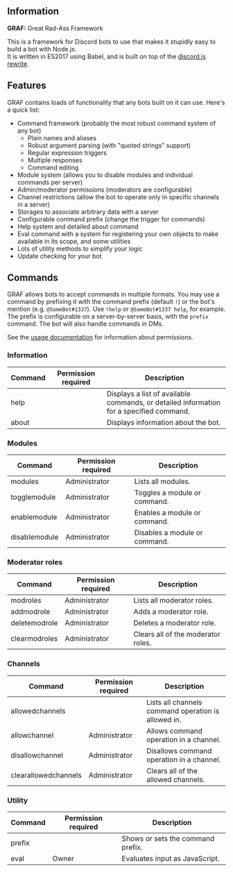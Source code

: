 ## Information
**GRAF:** Great Rad-Ass Framework

This is a framework for Discord bots to use that makes it stupidly easy to build a bot with Node.js.  
It is written in ES2017 using Babel, and is built on top of the [discord.js rewrite](https://github.com/hydrabolt/discord.js/tree/indev-rewrite).

## Features
GRAF contains loads of functionality that any bots built on it can use.
Here's a quick list:
- Command framework (probably the most robust command system of any bot)
	* Plain names and aliases
	* Robust argument parsing (with "quoted strings" support)
	* Regular expression triggers
	* Multiple responses
	* Command editing
- Module system (allows you to disable modules and individual commands per server)
- Admin/moderator permissions (moderators are configurable)
- Channel restrictions (allow the bot to operate only in specific channels in a server)
- Storages to associate arbitrary data with a server
- Configurable command prefix (change the trigger for commands)
- Help system and detailed about command
- Eval command with a system for registering your own objects to make available in its scope, and some utilities
- Lots of utility methods to simplify your logic
- Update checking for your bot

## Commands
GRAF allows bots to accept commands in multiple formats.
You may use a command by prefixing it with the command prefix (default `!`) or the bot's mention (e.g. `@SomeBot#1337`).
Use `!help` or `@SomeBot#1337 help`, for example.
The prefix is configurable on a server-by-server basis, with the `prefix` command.
The bot will also handle commands in DMs.

See the [usage documentation](./usage.html#permissions) for information about permissions.

### Information
| Command          | Permission required | Description                                                                                         |
|------------------|---------------------|-----------------------------------------------------------------------------------------------------|
| help             |                     | Displays a list of available commands, or detailed information for a specified command.             |
| about            |                     | Displays information about the bot.                                                                 |

### Modules
| Command          | Permission required | Description                                                                                         |
|------------------|---------------------|-----------------------------------------------------------------------------------------------------|
| modules          | Administrator       | Lists all modules.                                                                                  |
| togglemodule     | Administrator       | Toggles a module or command.                                                                        |
| enablemodule     | Administrator       | Enables a module or command.                                                                        |
| disablemodule    | Administrator       | Disables a module or command.                                                                       |

### Moderator roles
| Command          | Permission required | Description                                                                                         |
|------------------|---------------------|-----------------------------------------------------------------------------------------------------|
| modroles         | Administrator       | Lists all moderator roles.                                                                          |
| addmodrole       | Administrator       | Adds a moderator role.                                                                              |
| deletemodrole    | Administrator       | Deletes a moderator role.                                                                           |
| clearmodroles    | Administrator       | Clears all of the moderator roles.                                                                  |

### Channels
| Command              | Permission required | Description                                                                                     |
|----------------------|---------------------|-------------------------------------------------------------------------------------------------|
| allowedchannels      |                     | Lists all channels command operation is allowed in.                                             |
| allowchannel         | Administrator       | Allows command operation in a channel.                                                          |
| disallowchannel      | Administrator       | Disallows command operation in a channel.                                                       |
| clearallowedchannels | Administrator       | Clears all of the allowed channels.                                                             |

### Utility
| Command          | Permission required | Description                                                                                         |
|------------------|---------------------|-----------------------------------------------------------------------------------------------------|
| prefix           |                     | Shows or sets the command prefix.                                                                   |
| eval             | Owner               | Evaluates input as JavaScript.                                                                      |
